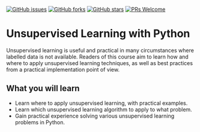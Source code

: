 [![GitHub issues](https://img.shields.io/github/issues/TrainingByPackt/Unsupervised-Learning-with-Python.svg)](https://github.com/TrainingByPackt/Unsupervised-Learning-with-Python/issues)
[![GitHub forks](https://img.shields.io/github/forks/TrainingByPackt/Unsupervised-Learning-with-Python.svg)](https://github.com/TrainingByPackt/Unsupervised-Learning-with-Python/network)
[![GitHub stars](https://img.shields.io/github/stars/TrainingByPackt/Unsupervised-Learning-with-Python.svg)](https://github.com/TrainingByPackt/Unsupervised-Learning-with-Python/stargazers)
[![PRs Welcome](https://img.shields.io/badge/PRs-welcome-brightgreen.svg)](https://github.com/TrainingByPackt/Unsupervised-Learning-with-Python/pulls)



# Unsupervised Learning with Python
Unsupervised learning is useful and practical in many circumstances where labelled data is not available. Readers of this course aim to learn how and where to apply unsupervised learning techniques, as well as best practices from a practical implementation point of view.


## What you will learn
* Learn where to apply unsupervised learning, with practical examples.
* Learn which unsupervised learning algorithm to apply to what problem.
* Gain practical experience solving various unsupervised learning problems in Python.









